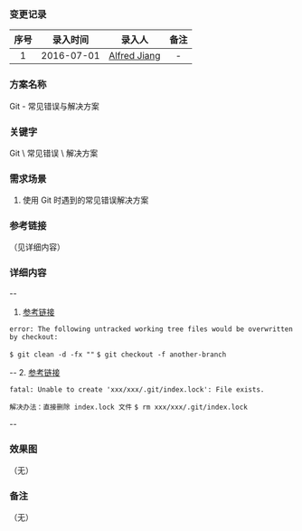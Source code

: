 ### 变更记录

| 序号 | 录入时间 | 录入人 | 备注 |
|:--------:|:--------:|:--------:|:--------:|
| 1 | 2016-07-01 | [Alfred Jiang](https://github.com/viktyz) | - |

### 方案名称

Git - 常见错误与解决方案

### 关键字

Git \ 常见错误 \ 解决方案

### 需求场景

1. 使用 Git 时遇到的常见错误解决方案

### 参考链接
（见详细内容）

### 详细内容

--
1. [参考链接](http://www.druhosting.com/content/git-error-following-untracked-working-tree-files-would-be-overwritten-checkout)

`error: The following untracked working tree files would be overwritten by checkout:`

`$ git clean -d -fx ""`
`$ git checkout -f another-branch`

--
2. [参考链接](http://www.java123.net/412734.html)

`fatal: Unable to create 'xxx/xxx/.git/index.lock': File exists.`

`解决办法：直接删除 index.lock 文件`
`$ rm xxx/xxx/.git/index.lock`

--

### 效果图
（无）

### 备注
（无）